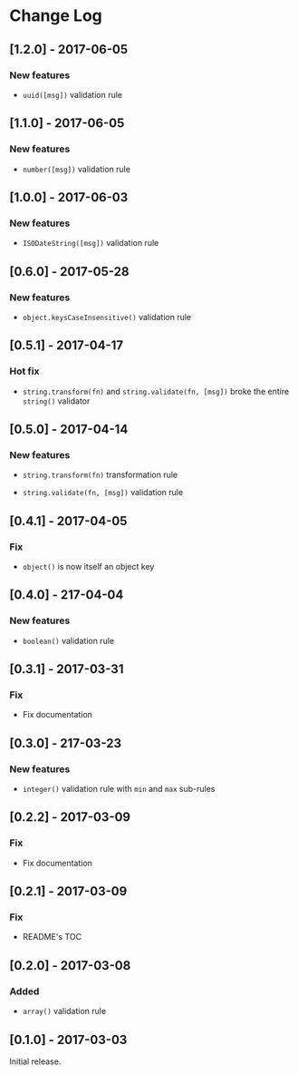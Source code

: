 # Change Log

## [1.2.0] - 2017-06-05

### New features

* `uuid([msg])` validation rule

## [1.1.0] - 2017-06-05

### New features

* `number([msg])` validation rule

## [1.0.0] - 2017-06-03

### New features

* `ISODateString([msg])` validation rule

## [0.6.0] - 2017-05-28

### New features

* `object.keysCaseInsensitive()` validation rule

## [0.5.1] - 2017-04-17

### Hot fix

* `string.transform(fn)` and `string.validate(fn, [msg])` broke the entire `string()` validator

## [0.5.0] - 2017-04-14

### New features

* `string.transform(fn)` transformation rule

* `string.validate(fn, [msg])` validation rule

## [0.4.1] - 2017-04-05

### Fix

* `object()` is now itself an object key

## [0.4.0] - 217-04-04

### New features

* `boolean()` validation rule

## [0.3.1] - 2017-03-31

### Fix

* Fix documentation

## [0.3.0] - 217-03-23

### New features

* `integer()` validation rule with `min` and `max` sub-rules

## [0.2.2] - 2017-03-09

### Fix

* Fix documentation

## [0.2.1] - 2017-03-09

### Fix

* README's TOC

## [0.2.0] - 2017-03-08

### Added

* `array()` validation rule

## [0.1.0] - 2017-03-03

Initial release.
